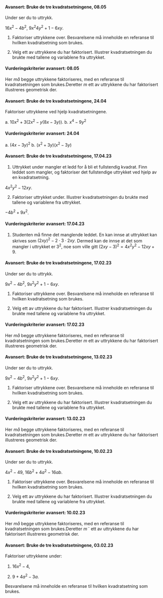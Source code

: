 
#### Avansert: Bruke de tre kvadratsetningene,  08.05

Under ser du to uttrykk.

$16x^2 - 4b^2$,
$9x^2 4y^2 +1 - 6xy$.

1. Faktoriser uttrykkene over. Besvarelsene må inneholde en referanse til hvilken kvadratsetning som brukes.

2. Velg ett av uttrykkene du har faktorisert. Illustrer kvadratsetningen du brukte med tallene og variablene fra uttrykket.

#### Vurderingskriterier avansert:  08.05

Her *må* begge uttrykkene faktoriseres, med en referanse til kvadratsetningen som brukes.Deretter *m* ett av uttrykkene du har faktorisert illustreres geometrisk der.



#### Avansert: Bruke de tre kvadratsetningene,  24.04

Faktoriser uttrykkene ved hjelp kvadratsetningene.

a. $10x^2 + 3(2x^2-y(8x-3y))$.
b. $x^4-9y^2$

#### Vurderingskriterier avansert:  24.04

a. $(4x-3y)^2$
b. $(x^2+3y)(x^2-3y)$



#### Avansert: Bruke de tre kvadratsetningene,  17.04.23

1. Uttrykket under mangler et ledd for å bli et fullstendig kvadrat. Finn leddet som mangler, og faktoriser det fullstendige uttrykket ved hjelp av en kvadratsetning.

$4x^2y^2 - 12xy$.

2. Faktoriser uttrykket under. Illustrer kvadratsetningen du brukte med tallene og variablene fra uttrykket.  

 $- 4b^2 + 9x^2$.

#### Vurderingskriterier avansert:  17.04.23

1. Studenten må finne det manglende leddet. En kan innse at uttrykket kan skrives som $(2xy)^2 - 2\cdot 3\cdot 2xy$. Dermed kan de innse at det som mangler i uttrykket er $3^2$, noe som ville gitt $(2xy-3)^2 = 4x^2y^2 - 12xy+9$.



#### Avansert: Bruke de tre kvadratsetningene,  17.02.23

Under ser du to uttrykk.

$9x^2 - 4b^2$,
$9x^2y^2 +1 - 6xy$.

1. Faktoriser uttrykkene over. Besvarelsene må inneholde en referanse til hvilken kvadratsetning som brukes.

2. Velg ett av uttrykkene du har faktorisert. Illustrer kvadratsetningen du brukte med tallene og variablene fra uttrykket.

#### Vurderingskriterier avansert:  17.02.23

Her *må* begge uttrykkene faktoriseres, med en referanse til  kvadratsetningen som brukes.Deretter *m* ett av uttrykkene du har faktorisert illustreres geometrisk der.



#### Avansert: Bruke de tre kvadratsetningene,  13.02.23

Under ser du to uttrykk.

$9x^2 - 4b^2$,
$9x^2y^2 +1 - 6xy$.

1. Faktoriser uttrykkene over. Besvarelsene må inneholde en referanse til hvilken kvadratsetning som brukes.

2. Velg ett av uttrykkene du har faktorisert. Illustrer kvadratsetningen du brukte med tallene og variablene fra uttrykket.

#### Vurderingskriterier avansert:  13.02.23

Her *må* begge uttrykkene faktoriseres, med en referanse til kvadratsetningen som brukes.Deretter *m* ett av uttrykkene du har faktorisert illustreres geometrisk der.



#### Avansert: Bruke de tre kvadratsetningene,  10.02.23

Under ser du to uttrykk.

$4x^2 - 49$,
$16b^2 + 4a^2 - 16ab$.

1. Faktoriser uttrykkene over. Besvarelsene må inneholde en referanse til hvilken kvadratsetning som brukes.

2. Velg ett av uttrykkene du har faktorisert. Illustrer kvadratsetningen du brukte med tallene og variablene fra uttrykket.

#### Vurderingskriterier avansert:  10.02.23

Her *må* begge uttrykkene faktoriseres, med en referanse til kvadratsetningen som brukes.Deretter *m¨* ett av uttrykkene du har faktorisert illustreres geometrisk der.



#### Avansert: Bruke de tre kvadratsetningene,  03.02.23

Faktoriser uttrykkene under:

1. $16x^2 - 4$,

2. $9 + 4a^2 - 3a$.

Besvarelsene må inneholde en referanse til hvilken kvadratsetning som brukes.


